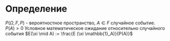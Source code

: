 # Определение
$P(\Omega, F, P)$  - вероятностное пространство, $A \in F$ случайное событие. $P(A) > 0$
Условное математическое ожидание относительно случайного события $E(\xi \mid A) := \frac{E (\xi \mathbb{1}_A)}{P(A)}$ 